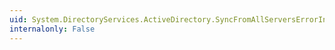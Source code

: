 ```yaml
---
uid: System.DirectoryServices.ActiveDirectory.SyncFromAllServersErrorInformation.ErrorCategory
internalonly: False
---
```

